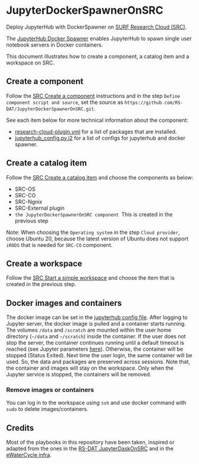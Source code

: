 # JupyterDockerSpawnerOnSRC
Deploy JupyterHub with DockerSpawner on [SURF Research Cloud
(SRC)](https://servicedesk.surf.nl/wiki/display/WIKI/SURF+Research+Cloud).

The [JupyterHub Docker
Spawner](https://jupyterhub-dockerspawner.readthedocs.io/en/latest/) enables
JupyterHub to spawn single user notebook servers in Docker containers.

This document illustrates how to create a component, a catalog item and a
workspace on SRC.

## Create a component

Follow the [SRC Create a
component](https://servicedesk.surf.nl/wiki/display/WIKI/Create+a+component)
instructions and in the step `Define component script and source`, set the
source as `https://github.com/RS-DAT/JupyterDockerSpawnerOnSRC.git`.

See each item below for more technical information about the component:

- [research-cloud-plugin.yml](./research-cloud-plugin.yml) for a list of
  packages that are installed.
- [jupyterhub_config.py.j2](./roles/jupyter/templates/research-cloud-plugin.yml)
  for a list of configs for jupyterhub and docker spawner.

## Create a catalog item

Follow the [SRC Create a catalog item](https://servicedesk.surf.nl/wiki/display/WIKI/Create+a+catalog+item) and choose the components as below:

- SRC-OS
- SRC-CO
- SRC-Ngnix
- SRC-External plugin
- `the JupyterDockerSpawnerOnSRC component `This is created in the previous step

Note: When choosing the `Operating system` in the step `Cloud provider`, choose
Ubuntu 20, because the latest version of Ubuntu does not support `iRODS` that is
needed for `SRC-CO` component.

## Create a workspace

Follow the [SRC Start a simple workspace](https://servicedesk.surf.nl/wiki/display/WIKI/Start+a+simple+workspace) and choose the item that is created in the previous step.

## Docker images and containers

The docker image can be set in the [jupyterhub config
file](./roles/jupyter/templates/jupyterhub_config.py.j2). After logging to
Jupyter server, the docker image is pulled and a container starts running.
The volumes `/data` and `/scratch` are mounted within the user home directory (`~/data` and `~/scratch`)
inside the container. If the user does not stop the server, the container
continues running until a default timeout is reached (see Jupyter parameters [here](`./roles/jupyter/defaults/main.yml`)). Otherwise, the container will be stopped (Status Exited).
Next time the user login, the same container will be used. So, the data and packages are preserved across sessions.
Note that, the container and images will stay on the workspace.
Only when the Jupyter service is stopped, the containers will be removed.

### Remove images or containers

You can log in to the workspace using `ssh` and use docker command with `sudo`
to delete images/containers.

## Credits

Most of the playbooks in this repository have been taken, inspired or adapted from the ones in the [RS-DAT JupyterDaskOnSRC](https://github.com/RS-DAT/JupyterDaskOnSRC) and in the [eWaterCycle infra](https://github.com/eWaterCycle/infra).